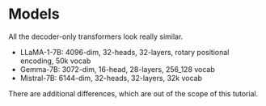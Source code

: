 # Models

All the decoder-only transformers look really similar.

- LLaMA-1-7B: 4096-dim, 32-heads, 32-layers, rotary positional encoding, 50k vocab
- Gemma-7B: 3072-dim, 16-head, 28-layers, 256_128 vocab
- Mistral-7B: 6144-dim, 32-heads, 32-layers, 32k vocab

There are additional differences, which are out of the scope of this tutorial.

